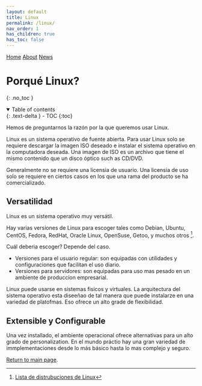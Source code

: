 ```yaml
---
layout: default
title: Linux
permalink: /linux/
nav_order: 1
has_children: true
has_toc: false
---
```


[comment]: # (Adds topnav bar above the main image)
<div class="topnav">
 <a class="active" href="../index">Home</a>
 <a href="../about">About</a>
 <a href="../news">News</a> 
</div> 

# Porqué Linux?

{: .no_toc }
<details open markdown="block">
  <summary>
    Table of contents
  </summary>
  {: .text-delta }
- TOC
{:toc}
</details>

Hemos de preguntarnos la razón por la que queremos usar Linux.

Linux es un sistema operativo de fuente abierta. Para usar Linux solo se requiere descargar la imagen ISO deseado e instalar el sistema operativo en la computadora deseada. Una imagen de ISO es un archivo que tiene el mismo contenido que un disco óptico such as CD/DVD.


Generalmente no se requiere una licensia de usuario. Una licensia de uso solo se requiere en ciertos casos en los que una rama del producto se ha comercializado.

## Versatilidad

Linux es un sistema operativo muy versátil. 

Hay varias versiones de Linux para escoger tales como Debian, Ubuntu, CentOS, Fedora, RedHat, Oracle Linux, OpenSuse, Getoo, y muchos otros [^1]. 

Cuál deberia escoger? Depende del caso. 
- Versiones para el usuario regular: son equipadas con utilidades y configuraciones que facilitan el uso diario.
- Versiones para servidores: son equipadas para uso mas pesado en un ambiente de produccion empresarial.

Linux puede usarse en sistemas fisicos y virtuales. La arquitectura del sistema operativo esta diseeñao de tal manera que puede instalarze en una variedad de platofmas. Eso ofrece un alto grade de flexibilidad.

## Extensible y Configurable

Una vez installado, el ambiente operacional ofrece alternativas para un alto grado de personalization. En el mundo práctio hay una gran variedad de immplementaciones desde lo más básico hasta lo mas complejo y seguro.
 
[^1]: [Lista de distrubuciones de Linux](https://en.wikipedia.org/wiki/List_of_Linux_distributions)

[Return to main page]({{site.baseurl}}/).